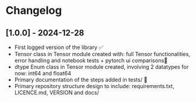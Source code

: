 # Changelog

## [1.0.0] - 2024-12-28
- First logged version of the library ✅
- Tensor class in Tensor module created with: full Tensor functionalities, error handling and notebook tests + pytorch ui comparisons🚀
- dtype Enum class in Tensor module created, involving 2 datatypes for now: int64 and float64
- Primary documentation of the steps added in tests/ 🧪
- Primary repository structure design to include: requirements.txt, LICENCE.md, VERSION and docs/


